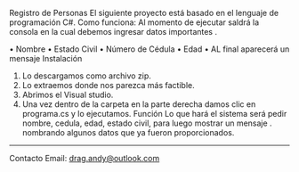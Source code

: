 Registro de Personas
El siguiente proyecto está basado en el lenguaje de programación C#.
Como funciona: 
Al momento de ejecutar saldrá la consola en la cual debemos ingresar datos   importantes .

•	Nombre
•	Estado Civil
•	Número de Cédula
•	Edad
•	AL final aparecerá un mensaje 
Instalación
1.	Lo descargamos como archivo zip.
2.	Lo extraemos donde nos parezca más factible.
3.	Abrimos el Visual studio.
4.	Una vez dentro de la carpeta en la parte derecha damos clic en programa.cs y lo ejecutamos.
Función
Lo que hará el sistema será pedir nombre, cedula, edad, estado civil, para luego mostrar  un mensaje . nombrando algunos datos que ya fueron proporcionados.
________________________________________
Contacto
Email: drag.andy@outlook.com
